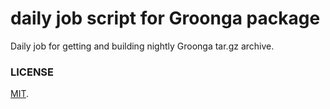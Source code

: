 daily job script for Groonga package
===

Daily job for getting and building nightly Groonga tar.gz archive.

### LICENSE

[MIT](LICENSE).
